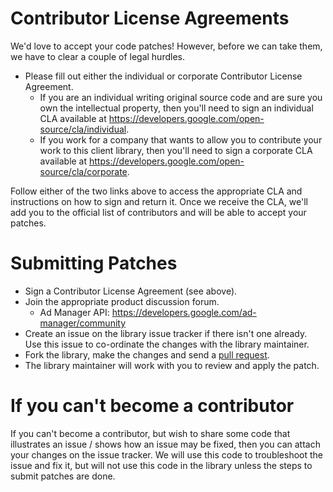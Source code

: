# Contributor License Agreements

We'd love to accept your code patches! However, before we can take them, we
have to clear a couple of legal hurdles.

- Please fill out either the individual or corporate Contributor License
  Agreement.
  - If you are an individual writing original source code and are sure you
    own the intellectual property, then you'll need to sign an individual CLA
    available at https://developers.google.com/open-source/cla/individual.
  - If you work for a company that wants to allow you to contribute your work
    to this client library, then you'll need to sign a corporate CLA available
    at https://developers.google.com/open-source/cla/corporate.

Follow either of the two links above to access the appropriate CLA and
instructions on how to sign and return it. Once we receive the CLA, we'll
add you to the official list of contributors and will be able to accept
your patches.

# Submitting Patches

- Sign a Contributor License Agreement (see above).
- Join the appropriate product discussion forum.
  - Ad Manager API: https://developers.google.com/ad-manager/community
- Create an issue on the library issue tracker if there isn't one already.
  Use this issue to co-ordinate the changes with the library maintainer.
- Fork the library, make the changes and send a
  [pull request](https://help.github.com/articles/using-pull-requests).
- The library maintainer will work with you to review and apply the patch.

# If you can't become a contributor

If you can't become a contributor, but wish to share some code that illustrates
an issue / shows how an issue may be fixed, then you can attach your changes on
the issue tracker. We will use this code to troubleshoot the issue and fix it,
but will not use this code in the library unless the steps to submit patches
are done.
